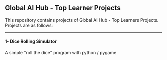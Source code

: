 ##  Global AI Hub - Top Learner Projects
This repository contains projects of Global AI Hub - Top Learners Projects. Projects are as follows:

------------

#### 1- Dice Rolling Simulator
A simple "roll the dice" program with python / pygame

